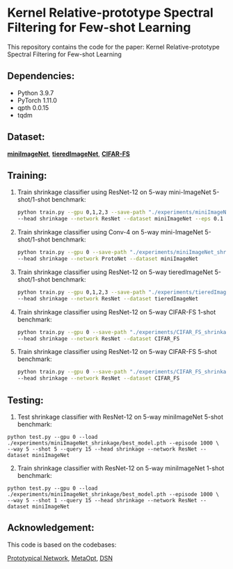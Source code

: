 # Kernel Relative-prototype Spectral Filtering for Few-shot Learning

This repository contains the code for the paper: Kernel Relative-prototype Spectral Filtering for Few-shot Learning
 
## Dependencies:
* Python 3.9.7
* PyTorch 1.11.0
* qpth 0.0.15
* tqdm
 
 ## Dataset:
[**miniImageNet**](https://drive.google.com/file/d/1fJAK5WZTjerW7EWHHQAR9pRJVNg1T1Y7), [**tieredImageNet**](https://drive.google.com/file/d/1nVGCTd9ttULRXFezh4xILQ9lUkg0WZCG), [**CIFAR-FS**](https://www.cs.toronto.edu/~kriz/cifar-100-python.tar.gz)

## Training:
1. Train shrinkage classifier using ResNet-12 on 5-way mini-ImageNet 5-shot/1-shot benchmark:
    ```bash
    python train.py --gpu 0,1,2,3 --save-path "./experiments/miniImageNet_shrinkage" --train-shot 15 --train-query 10\
    --head shrinkage --network ResNet --dataset miniImageNet --eps 0.1
    ```
2. Train shrinkage classifier using Conv-4 on 5-way mini-ImageNet 5-shot/1-shot benchmark:
    ```bash
    python train.py --gpu 0 --save-path "./experiments/miniImageNet_shrinkage" --train-shot 15 --train-query 10\
    --head shrinkage --network ProtoNet --dataset miniImageNet
    ```
3. Train shrinkage classifier using ResNet-12 on 5-way tieredImageNet  5-shot/1-shot benchmark:
    ```bash
    python train.py --gpu 0,1,2,3 --save-path "./experiments/tieredImageNet_shrinkage" --train-shot 10 --train-query 15\
    --head shrinkage --network ResNet --dataset tieredImageNet
    ```
4. Train shrinkage classifier using ResNet-12 on 5-way CIFAR-FS 1-shot benchmark:
    ```bash
    python train.py --gpu 0 --save-path "./experiments/CIFAR_FS_shrinkage" --train-shot 2 --train-query 20\
    --head shrinkage --network ResNet --dataset CIFAR_FS
    ```

5. Train shrinkage classifier using ResNet-12 on 5-way CIFAR-FS 5-shot benchmark:
    ```bash
    python train.py --gpu 0 --save-path "./experiments/CIFAR_FS_shrinkage" --train-shot 15 --train-query 10\
    --head shrinkage --network ResNet --dataset CIFAR_FS
    ```
## Testing:
1. Test shrinkage classifier with ResNet-12 on 5-way miniImageNet 5-shot benchmark:
```
python test.py --gpu 0 --load ./experiments/miniImageNet_shrinkage/best_model.pth --episode 1000 \
--way 5 --shot 5 --query 15 --head shrinkage --network ResNet --dataset miniImageNet
```

2. Train shrinkage classifier with ResNet-12 on 5-way miniImageNet 1-shot benchmark:
```
python test.py --gpu 0 --load ./experiments/miniImageNet_shrinkage/best_model.pth --episode 1000 \
--way 5 --shot 1 --query 15 --head shrinkage --network ResNet --dataset miniImageNet
```

## Acknowledgement:
This code is based on the codebases:

[Prototypical Network](https://github.com/jakesnell/prototypical-networks),
[MetaOpt](https://github.com/kjunelee/MetaOptNet),
[DSN](https://github.com/chrysts/dsn_fewshot)
